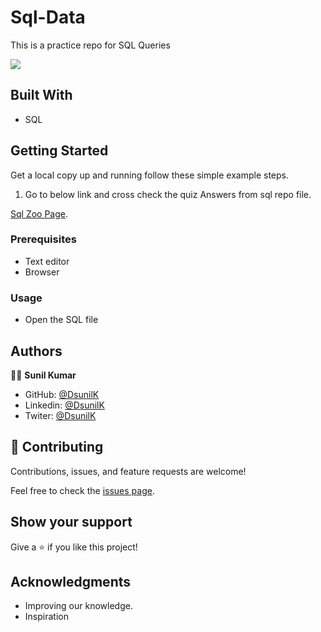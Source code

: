 # Sql-Data

This is a practice repo for SQL Queries

![](https://img.shields.io/badge/Microverse-blueviolet)

## Built With

- SQL

## Getting Started

Get a local copy up and running follow these simple example steps.

1. Go to below link and cross check the quiz Answers from sql repo file.

[Sql Zoo Page](https://sqlzoo.net/wiki/SELECT_from_WORLD_Tutorial).

### Prerequisites

- Text editor
- Browser

### Usage

- Open the SQL file

## Authors

🧑‍💻 **Sunil Kumar**

- GitHub: [@DsunilK](https://github.com/sunilkumardevalla)
- Linkedin: [@DsunilK](https://www.linkedin.com/in/sunilkumardevalla/)
- Twiter: [@DsunilK](https://twitter.com/D_sunil_K)

## 🤝 Contributing

Contributions, issues, and feature requests are welcome!

Feel free to check the [issues page](https://github.com/sunilkumardevalla/Sql-Data/issues).

## Show your support

Give a ⭐️ if you like this project!

## Acknowledgments

- Improving our knowledge.
- Inspiration
